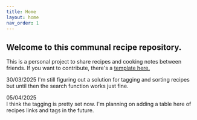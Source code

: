 ```yaml
---
title: Home
layout: home
nav_order: 1
---
```

## Welcome to this communal recipe repository. 

This is a personal project to share recipes and cooking notes between friends. If you want to contribute, there's a [template here.](Contribute.html#recipe-template)

30/03/2025
I'm still figuring out a solution for tagging and sorting recipes but until then the search function works just fine.

05/04/2025  
I think the tagging is pretty set now.
I'm planning on adding a table here of recipes links and tags in the future.


